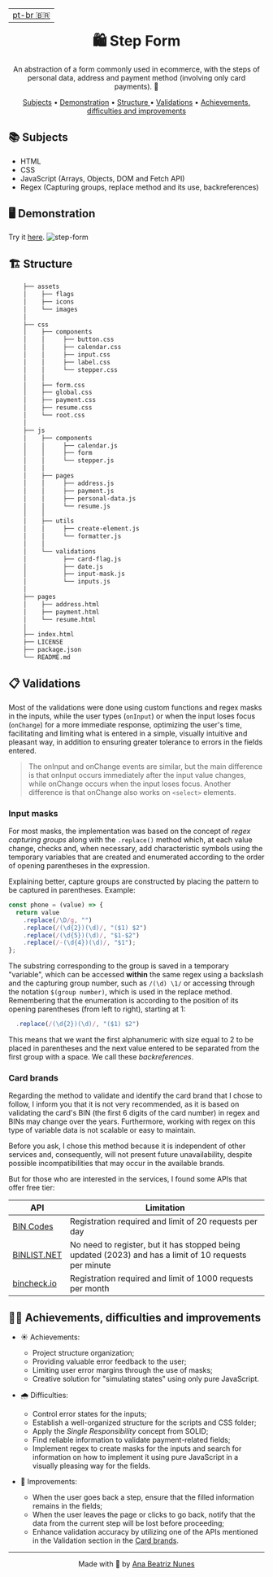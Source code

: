 <table align="right">
  <tr>
    <td>
      <a href="https://github.com/ananuness/step-form/blob/main/README.pt-br.md" width="60px">pt-br 🇧🇷</a>
    </td>
  </tr>
</table>
  
<h1 align="center">🛍 Step Form</h1>

<p align="center">
  An abstraction of a form commonly used in ecommerce, with the steps of personal 
  data, address and payment method (involving only card payments). 🛒
</p>

<p align="center">
 <a href="#books-subjects">Subjects</a> • 
 <a href="#desktop_computer-demonstration">Demonstration</a> •
 <a href="#building_construction-structure">
  Structure
 </a> •
 <a href="#clipboard-validations">Validations</a> •
 <a href="#woman_technologist-achievements-difficulties-and-improvements">
  Achievements, difficulties and improvements
 </a>
</p>

## :books: Subjects

- HTML
- CSS
- JavaScript (Arrays, Objects, DOM and Fetch API)
- Regex (Capturing groups, replace method and its use, backreferences)

## :desktop_computer: Demonstration

Try it [here](https://ananuness.github.io/step-form/).
![step-form](https://github.com/ananuness/step-form/assets/51466624/0d6357e2-0095-4d44-936d-3618675a7b9d)


## :building_construction: Structure

```bash
    ├── assets
    │    ├── flags
    │    ├── icons
    │    └── images
    │
    ├── css
    │    ├── components
    │    │     ├── button.css
    │    │     ├── calendar.css
    │    │     ├── input.css
    │    │     ├── label.css
    │    │     └── stepper.css
    │    │
    │    ├── form.css
    │    ├── global.css
    │    ├── payment.css
    │    ├── resume.css
    │    └── root.css
    │
    ├── js
    │    ├── components
    │    │     ├── calendar.js
    │    │     ├── form
    │    │     └── stepper.js
    │    │
    │    ├── pages
    │    │     ├── address.js
    │    │     ├── payment.js
    │    │     ├── personal-data.js
    │    │     └── resume.js
    │    │
    │    ├── utils
    │    │     ├── create-element.js
    │    │     └── formatter.js
    │    │
    │    └── validations
    │          ├── card-flag.js
    │          ├── date.js
    │          ├── input-mask.js
    │          └── inputs.js
    │
    ├── pages
    │    ├── address.html
    │    ├── payment.html
    │    └── resume.html
    │
    ├── index.html
    ├── LICENSE
    ├── package.json
    └── README.md
```

## :clipboard: Validations

<p>
  Most of the validations were done using custom functions and regex masks in 
  the inputs, while the user types (<code>onInput</code>) or when the input loses 
  focus (<code>onChange</code>) for a more immediate response, optimizing the 
  user's time, facilitating and limiting what is entered in a simple, visually 
  intuitive and pleasant way, in addition to ensuring greater tolerance to errors 
  in the fields entered.
</p>

> The onInput and onChange events are similar, but the main difference is that
> onInput occurs immediately after the input value changes, while onChange occurs
> when the input loses focus. Another difference is that onChange also works on
> `<select>` elements.

### Input masks

<p>
  For most masks, the implementation was based on the concept of 
  <em>regex capturing groups</em> along with the <code>.replace()</code> method 
  which, at each value change, checks and, when necessary, add characteristic 
  symbols using the temporary variables that are created and enumerated according 
  to the order of opening parentheses in the expression.
</p>
<p>
  Explaining better, capture groups are constructed by placing the pattern to be
  captured in parentheses. Example:
</p>

```js
const phone = (value) => {
  return value
    .replace(/\D/g, "")
    .replace(/(\d{2})(\d)/, "($1) $2")
    .replace(/(\d{5})(\d)/, "$1-$2")
    .replace(/-(\d{4})(\d)/, "$1");
};
```

<p>
  The substring corresponding to the group is saved in a temporary "variable",
  which can be accessed <strong>within</strong> the same regex using a backslash 
  and the capturing group number, such as <code>/(\d) \1/</code> or accessing 
  through the notation <code>$(group number)</code>, which is used in the replace 
  method. Remembering that the enumeration is according to the position of its 
  opening parentheses (from left to right), starting at 1:
</p>

```js
  .replace(/(\d{2})(\d)/, "($1) $2")
```

<p>
  This means that we want the first alphanumeric with size equal to 2 to be 
  placed in parentheses and the next value entered to be separated from the first 
  group with a space. We call these <em>backreferences</em>.
</p>

### Card brands

<p>
  Regarding the method to validate and identify the card brand that I chose to 
  follow, I inform you that it is not very recommended, as it is based on 
  validating the card's BIN (the first 6 digits of the card number) in regex and 
  BINs may change over the years. Furthermore, working with regex on this type 
  of variable data is not scalable or easy to maintain.
</p>
<p>
  Before you ask, I chose this method because it is independent of other services 
  and, consequently, will not present future unavailability, despite possible
  incompatibilities that may occur in the available brands.
</p>
<p>
  But for those who are interested in the services, I found some APIs that offer 
  free tier:
</p>

| API                                                    | Limitation                                                                                             |
| ------------------------------------------------------ | ------------------------------------------------------------------------------------------------------ |
| [BIN Codes](https://www.bincodes.com/api-bin-checker/) | Registration required and limit of 20 requests per day                                                 |
| [BINLIST.NET](https://binlist.net/)                    | No need to register, but it has stopped being updated (2023) and has a limit of 10 requests per minute |
| [bincheck.io](https://bincheck.io/api)                 | Registration required and limit of 1000 requests per month                                             |

## :woman_technologist: Achievements, difficulties and improvements

- ☀️ Achievements:

  - Project structure organization;
  - Providing valuable error feedback to the user;
  - Limiting user error margins through the use of masks;
  - Creative solution for "simulating states" using only pure JavaScript.

- 🌧️ Difficulties:

  - Control error states for the inputs;
  - Establish a well-organized structure for the scripts and CSS folder;
  - Apply the _Single Responsibility_ concept from SOLID;
  - Find reliable information to validate payment-related fields;
  - Implement regex to create masks for the inputs and search for information on
    how to implement it using pure JavaScript in a visually pleasing way for the
    fields.

- 🌈 Improvements:

  - When the user goes back a step, ensure that the filled information remains
    in the fields;
  - When the user leaves the page or clicks to go back, notify that the data
    from the current step will be lost before proceeding;
  - Enhance validation accuracy by utilizing one of the APIs mentioned in the
    Validation section in the [Card brands](#card-brands).

<hr>

<p align="center">
  Made with 💜 by
  <a align="center" href="https://www.linkedin.com/in/ana-beatriz-nunes/">
    Ana Beatriz Nunes
  </a>
</p>
